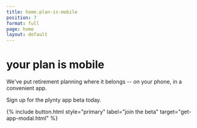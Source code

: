 ```yaml
---
title: home.plan-is-mobile
position: 7
format: full
page: home
layout: default
---
```


# your plan is mobile

We've put retirement planning where it belongs -- on your phone, in a convenient app. 

Sign up for the plynty app beta today.

<!--{% include app-stores.html
  ioslink="https://plynty.com/ios-app"
  androidlink="https://plynty.com/android-app"
%}-->
{% include button.html style="primary" label="join the beta" target="get-app-modal.html" %}